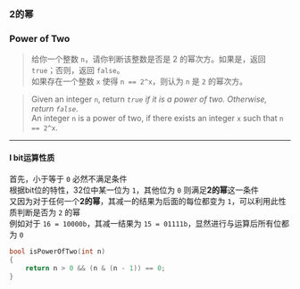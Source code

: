 ### 2的幂
### Power of Two

> 给你一个整数 `n`，请你判断该整数是否是 2 的幂次方。如果是，返回 `true`；否则，返回 `false`。  
> 如果存在一个整数 `x` 使得 `n == 2^x`，则认为 `n` 是 `2` 的幂次方。  

> Given an integer `n`, return *`true` if it is a power of two. Otherwise, return `false`*.  
> An integer `n` is a power of two, if there exists an integer `x` such that `n == 2^x`.  

----------

#### I bit运算性质

首先，小于等于 `0` 必然不满足条件  
根据bit位的特性，32位中某一位为 `1`，其他位为 `0` 则满足**2的幂**这一条件  
又因为对于任何一个**2的幂**，其减一的结果为后面的每位都变为 `1`，可以利用此性质判断是否为 `2` 的幂  
例如对于 `16 = 10000b`，其减一结果为 `15 = 01111b`，显然进行与运算后所有位都为 `0`  

```cpp
bool isPowerOfTwo(int n) 
{
    return n > 0 && (n & (n - 1)) == 0;
}
````
